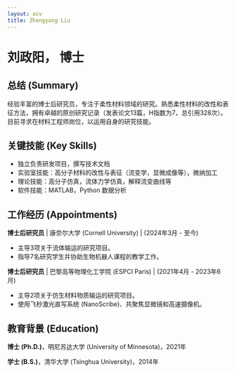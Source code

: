 ```yaml
---
layout: acv
title: Zhengyang Liu
---
```


# 刘政阳， 博士

## 总结 (Summary)

经验丰富的博士后研究员，专注于柔性材料领域的研究。熟悉柔性材料的改性和表征方法，拥有卓越的原创研究记录（发表论文13篇，H指数为7，总引用328次）。目前寻求在材料工程师岗位，以运用自身的研究技能。

## 关键技能 (Key Skills)

* 独立负责研发项目，撰写技术文档
* 实验室技能：高分子材料的改性与表征（流变学，显微成像等），微纳加工
* 理论技能：高分子仿真，流体力学仿真，解释流变曲线等
* 软件技能：MATLAB，Python 数据分析

## 工作经历 (Appointments)

**博士后研究员** | 康奈尔大学 (Cornell University) | (2024年3月 - 至今)
* 主导3项关于流体输运的研究项目。
* 指导7名研究学生并协助生物机器人课程的教学工作。

**博士后研究员** | 巴黎高等物理化工学院 (ESPCI Paris) | (2021年4月 - 2023年6月)
* 主导2项关于仿生材料物质输运的研究项目。
* 使用飞秒激光直写系统 (NanoScribe)、共聚焦显微镜和高速摄像机。

## 教育背景 (Education)

**博士 (Ph.D.)**，明尼苏达大学 (University of Minnesota)，2021年

**学士 (B.S.)**，清华大学 (Tsinghua University)，2014年

